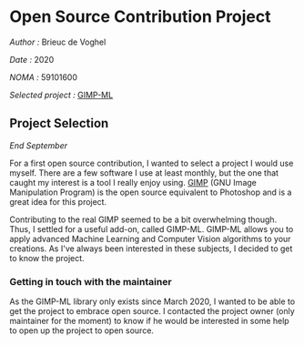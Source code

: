 # Open Source Contribution Project
*Author :* Brieuc de Voghel

*Date :* 2020

*NOMA :* 59101600

*Selected project :* [GIMP-ML](https://github.com/kritiksoman/GIMP-ML)

## Project Selection
*End September*

For a first open source contribution, I wanted to select a project I would use myself. There are a few software I use at least monthly, but the one that caught my interest is a tool I really enjoy using. [GIMP](https://www.gimp.org/) (GNU Image Manipulation Program) is the open source equivalent to Photoshop and is a great idea for this project.

Contributing to the real GIMP seemed to be a bit overwhelming though. Thus, I settled for a useful add-on, called GIMP-ML. GIMP-ML allows you to apply advanced Machine Learning and Computer Vision algorithms to your creations. As I've always been interested in these subjects, I decided to get to know the project.

### Getting in touch with the maintainer

As the GIMP-ML library only exists since March 2020, I wanted to be able to get the project to embrace open source. I contacted the project owner (only maintainer for the moment) to know if he would be interested in some help to open up the project to open source.